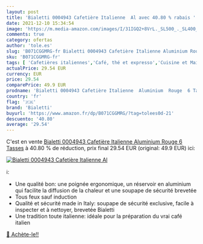 ```yaml
---
layout: post
title: 'Bialetti 0004943 Cafetière Italienne  Al avec 40.80 % rabais '
date: 2021-12-10 15:34:54
image: 'https://m.media-amazon.com/images/I/31IGQ2+8VrL._SL500_._SL400_.jpg'
comments: true
category: ofertas
author: 'tole.es'
slug: 'B071CGGMRG-fr Bialetti 0004943 Cafetière Italienne Aluminium Rouge 6 Tasses'
sku: 'B071CGGMRG-fr'
tags: [ 'Cafetières italiennes','Café, thé et expresso','Cuisine et Maison','bialetti', ]
actualPrice: 29.54 EUR
currency: EUR
price: 29.54
comparePrice: 49.9 EUR
prodname: 'Bialetti 0004943 Cafetière Italienne  Aluminium  Rouge  6 Tasses'
country: 'fr'
flag: '🇫🇷'
brand: 'Bialetti'
buyurl: 'https://www.amazon.fr/dp/B071CGGMRG/?tag=tolees0d-21'
descuento: '40.80'
average: '29.54'
---
```


C'est en vente [Bialetti 0004943 Cafetière Italienne  Aluminium  Rouge  6 Tasses](https://www.amazon.fr/dp/B071CGGMRG/?tag=tolees0d-21)  à  40.80 % de réduction, prix final  29.54 EUR (original: 49.9 EUR) ici:

[![Bialetti 0004943 Cafetière Italienne  Al](https://m.media-amazon.com/images/I/31IGQ2+8VrL._SL500_._SL400_.jpg)](https://www.amazon.fr/dp/B071CGGMRG/?tag=tolees0d-21)

ℹ️:

- Une qualité bon: une poignée ergonomique, un réservoir en aluminium qui facilite la diffusion de la chaleur et une soupape de sécurité brevetée
- Tous feux sauf induction
- Qualité et sécurité made in Italy: soupape de sécurité exclusive, facile à inspecter et à nettoyer, brevetée Bialetti
- Une tradition toute italienne: idéale pour la préparation du vrai café italien

[🛒 Achète-le!!](https://www.amazon.fr/dp/B071CGGMRG/?tag=tolees0d-21)
